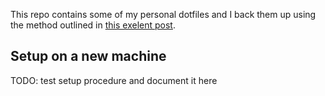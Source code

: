 This repo contains some of my personal dotfiles and I back them up using the method outlined in [this exelent post](https://www.atlassian.com/git/tutorials/dotfiles).

## Setup on a new machine
TODO: test setup procedure and document it here